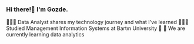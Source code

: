 ### Hi there!👋 I'm Gozde.

👩🏻‍💻 Data Analyst shares my technology journey and what I've learned
👩🏻‍🎓 Studied Management Information Systems at Bartın University
🌷 
💭 We are currently learning data analytics
